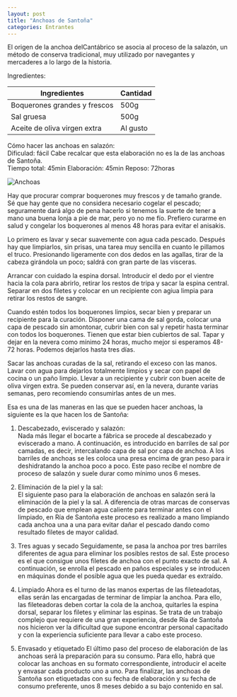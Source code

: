 ```yaml
---
layout: post
title: "Anchoas de Santoña"
categories: Entrantes
---
```

El origen de la anchoa delCantábrico se asocia al proceso de la salazón, un método de conserva tradicional, muy utilizado por navegantes y mercaderes a lo largo de la historia.

Ingredientes:

|Ingredientes          | Cantidad              |
|--------------------- | --------------------- |
|Boquerones grandes y frescos |         500g   |
|Sal gruesa            |         500g          |
|Aceite de oliva virgen extra |           Al gusto           |

Cómo hacer las anchoas en salazón:  
Dificulad: fácil
Cabe recalcar que esta elaboración no es la de las anchoas de Santoña.  
Tiempo total: 45min
Elaboración: 45min
Reposo: 72horas

![Anchoas](https://www.palacios.es/palacios/usuariosFtp/conexion/imagenes5332a.jpg)

Hay que procurar comprar boquerones muy frescos y de tamaño grande. Sé que hay gente que no considera necesario cogelar el pescado; seguramente dará algo de pena hacerlo si tenemos la suerte de tener a mano una buena lonja a pie de mar, pero yo no me fío. Prefiero curarme en salud y congelar los boquerones al menos 48 horas para evitar el anisakis.

Lo primero es lavar y secar suavemente con agua cada pescado. Después hay que limpiarlos, sin prisas, una tarea muy sencilla en cuanto le pillamos el truco. Presionando ligeramente con dos dedos en las agallas, tirar de la cabeza girándola un poco; saldrá con gran parte de las vísceras.

Arrancar con cuidado la espina dorsal. Introducir el dedo por el vientre hacia la cola para abrirlo, retirar los restos de tripa y sacar la espina central. Separar en dos filetes y colocar en un recipiente con agiua limpia para retirar los restos de sangre.

Cuando estén todos los boquerones limpios, secar bien y preparar un recipiente para la curación. Disponer una cama de sal gorda, colocar una capa de pescado sin amontonar, cubrir bien con sal y repetir hasta terminar con todos los boquerones. Tienen que estar bien cubiertos de sal. Tapar y dejar en la nevera como mínimo 24 horas, mucho mejor si esperamos 48-72 horas. Podemos dejarlos hasta tres días.

Sacar las anchoas curadas de la sal, retirando el exceso con las manos. Lavar con agua para dejarlos totalmente limpios y secar con papel de cocina o un paño limpio. Llevar a un recipiente y cubrir con buen aceite de oliva virgen extra. Se pueden conservar así, en la nevera, durante varias semanas, pero recomiendo consumirlas antes de un mes.

Esa es una de las maneras en las que se pueden hacer anchoas, la siguiente es la que hacen los de Santoña:

1. Descabezado, eviscerado y salazón:  
Nada más llegar el bocarte a fábrica se procede al descabezado y eviscerado a mano. A continuación, es introducido en barriles de sal por camadas, es decir, intercalando capa de sal por capa de anchoa. A los barriles de anchoas se les coloca una presa encima de gran peso para ir deshidratando la anchoa poco a poco. Este paso recibe el nombre de proceso de salazón y suele durar como mínimo unos 6 meses.

2. Eliminación de la piel y la sal:  
El siguiente paso para la elaboración de anchoas en salazón será la eliminación de la piel y la sal. A diferencia de otras marcas de conservas de pescado que emplean agua caliente para terminar antes con el limpiado, en Ría de Santoña este proceso es realizado a mano limpiando cada anchoa una a una para evitar dañar el pescado dando como resultado filetes de mayor calidad.

3. Tres aguas y secado
Seguidamente, se pasa la anchoa por tres barriles diferentes de agua para eliminar los posibles restos de sal. Este proceso es el que consigue unos filetes de anchoa con el punto exacto de sal. A continuación, se enrolla el pescado en paños especiales y se introducen en máquinas donde el posible agua que les pueda quedar es extraído.

4. Limpiado
Ahora es el turno de las manos expertas de las fileteadotas, ellas serán las encargadas de terminar de limpiar la anchoa. Para ello, las fileteadoras deben cortar la cola de la anchoa, quitarles la espina dorsal, separar los filetes y eliminar las espinas. Se trata de un trabajo complejo que requiere de una gran experiencia, desde Ría de Santoña nos hicieron ver la dificultad que supone encontrar personal capacitado y con la experiencia suficiente para llevar a cabo este proceso.

5. Envasado y etiquetado
El último paso del proceso de elaboración de las anchoas será la preparación para su consumo. Para ello, habrá que colocar las anchoas en su formato correspondiente, introducir el aceite y envasar cada producto uno a uno. Para finalizar, las anchoas de Santoña son etiquetadas con su fecha de elaboración y su fecha de consumo preferente, unos 8 meses debido a su bajo contenido en sal.




